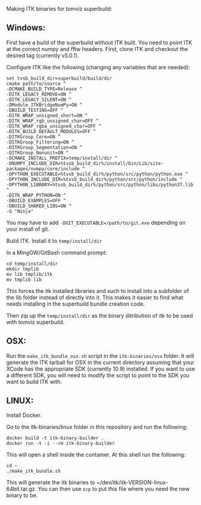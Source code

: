 Making ITK binaries for tomviz superbuild:

Windows:
--------

First have a build of the superbuild without ITK built.  You need to point ITK at
the correct numpy and fftw headers. First, clone ITK and checkout the desired
tag (currently v5.0.1).

Configure ITK like the following (changing any variables that are needed):

```
set tvsb_build_dir=superbuild/build/dir
cmake path/to/source ^
-DCMAKE_BUILD_TYPE=Release ^
-DITK_LEGACY_REMOVE=ON ^
-DITK_LEGACY_SILENT=ON ^
-DModule_ITKBridgeNumPy=ON ^
-DBUILD_TESTING=OFF ^
-DITK_WRAP_unsigned_short=ON ^
-DITK_WRAP_rgb_unsigned_char=OFF ^
-DITK_WRAP_rgba_unsigned_char=OFF ^
-DITK_BUILD_DEFAULT_MODULES=OFF ^
-DITKGroup_Core=ON ^
-DITKGroup_Filtering=ON ^
-DITKGroup_Segmentation=ON ^
-DITKGroup_Nonunit=ON ^
-DCMAKE_INSTALL_PREFIX=temp/install/dir ^
-DNUMPY_INCLUDE_DIR=%tvsb_build_dir%/install/bin/Lib/site-packages/numpy/core/include ^
-DPYTHON_EXECUTABLE=%tvsb_build_dir%/python/src/python/python.exe ^
-DPYTHON_INCLUDE_DIR=%tvsb_build_dir%/python/src/python/include ^
-DPYTHON_LIBRARY=%tvsb_build_dir%/python/src/python/libs/python37.lib ^
-DITK_WRAP_PYTHON=ON ^
-DBUILD_EXAMPLES=OFF ^
-DBUILD_SHARED_LIBS=ON ^
-G "Ninja"
```

You may have to add `-DGIT_EXECUTABLE=/path/to/git.exe` depending on your
install of git.

Build ITK.  Install it to `temp/install/dir`

In a MingGW/GitBash command prompt:
```
cd temp/install/dir
mkdir tmplib
mv lib tmplib/itk
mv tmplib lib
```

This forces the itk installed libraries and such to install into a subfolder of
the lib folder instead of directly into it.  This makes it easier to find what
needs installing in the superbuild bundle creation code.

Then zip up the `temp/install/dir` as the binary ditribution of itk to be used
with tomviz superbuild.

OSX:
----

Run the `make_itk_bundle_osx.sh` script in the `itk-binaries/osx` folder.  It
will generate the ITK tarball for OSX in the current directory assuming that your
XCode has the appropriate SDK (currently 10.9) installed.  If you want to use a
different SDK, you will need to modify the script to point to the SDK
you want to build ITK with.

LINUX:
------

Install Docker.

Go to the itk-binaries/linux folder in this repository and run the following:

```
docker build -t itk-binary-builder .
docker run -t -i --rm itk-binary-builder
```

This will open a shell inside the container.  At this shell run the following:

```
cd ~
./make_itk_bundle.sh
```

This will generate the itk binaries to ~/dev/itk/itk-VERSION-linux-64bit.tar.gz.
You can then use `scp` to put this file where you need the new binary to be.

